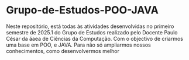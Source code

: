 # Grupo-de-Estudos-POO-JAVA
Neste repositório, está todas às atividades desenvolvidas no primeiro semestre de 2025.1 do Grupo de Estudos realizado pelo Docente Paulo César da áaea de Ciências da Computação. Com o objectivo de criarmos uma base em POO, e JAVA.  Para não só ampliarmos nossos conhecimentos, como desenvolvermos melhor     
  
